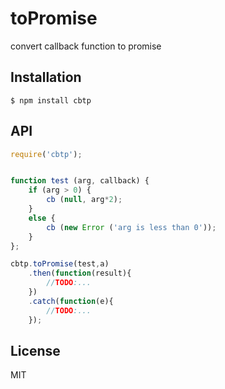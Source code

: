 # toPromise
convert callback function to promise



## Installation

    $ npm install cbtp


## API

```javascript
require('cbtp');


function test (arg, callback) {
    if (arg > 0) {
        cb (null, arg*2);
    }
    else {
        cb (new Error ('arg is less than 0'));
    }
};

cbtp.toPromise(test,a)
    .then(function(result){
        //TODO:...
    })
    .catch(function(e){
        //TODO:...
    });

```

## License

  MIT
